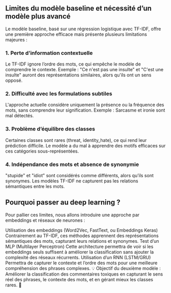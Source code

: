 ## Limites du modèle baseline et nécessité d’un modèle plus avancé

Le modèle baseline, basé sur une régression logistique avec TF-IDF, offre une première approche efficace mais présente plusieurs limitations majeures :

### 1. Perte d’information contextuelle

Le TF-IDF ignore l’ordre des mots, ce qui empêche le modèle de comprendre le contexte.
Exemple : "Ce n'est pas une insulte" et "C'est une insulte" auront des représentations similaires, alors qu'ils ont un sens opposé.

### 2. Difficulté avec les formulations subtiles
L'approche actuelle considère uniquement la présence ou la fréquence des mots, sans comprendre leur signification.
Exemple : Sarcasme et ironie sont mal détectés.

### 3. Problème d’équilibre des classes
Certaines classes sont rares (threat, identity_hate), ce qui rend leur prédiction difficile.
Le modèle a du mal à apprendre des motifs efficaces sur ces catégories sous-représentées.

### 4. Indépendance des mots et absence de synonymie
"stupide" et "idiot" sont considérés comme différents, alors qu’ils sont synonymes.
Les modèles TF-IDF ne capturent pas les relations sémantiques entre les mots.

## Pourquoi passer au deep learning ?
Pour pallier ces limites, nous allons introduire une approche par embeddings et réseaux de neurones :

Utilisation des embeddings (Word2Vec, FastText, ou Embeddings Keras)
Contrairement au TF-IDF, ces méthodes apprennent des représentations sémantiques des mots, capturant leurs relations et synonymes.
Test d’un MLP (Multilayer Perceptron)
Cette architecture permettra de voir si les embeddings seuls suffisent à améliorer la classification sans ajouter la complexité des réseaux récurrents.
Utilisation d’un RNN (LSTM/GRU)
Permettra de capturer le contexte et l’ordre des mots pour une meilleure compréhension des phrases complexes.
💡 Objectif du deuxième modèle :
Améliorer la classification des commentaires toxiques en capturant le sens réel des phrases, le contexte des mots, et en gérant mieux les classes rares. 🚀
